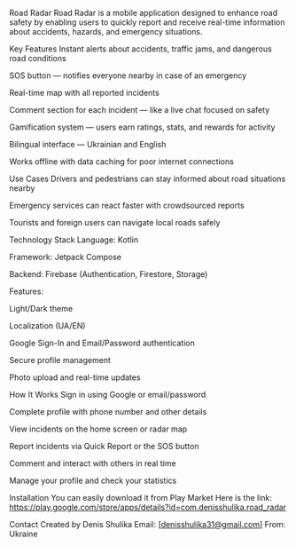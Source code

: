 Road Radar
Road Radar is a mobile application designed to enhance road safety by enabling users to quickly report and receive real-time information about accidents, hazards, and emergency situations.

Key Features
Instant alerts about accidents, traffic jams, and dangerous road conditions

SOS button — notifies everyone nearby in case of an emergency

Real-time map with all reported incidents

Comment section for each incident — like a live chat focused on safety

Gamification system — users earn ratings, stats, and rewards for activity

Bilingual interface — Ukrainian and English

Works offline with data caching for poor internet connections

Use Cases
Drivers and pedestrians can stay informed about road situations nearby

Emergency services can react faster with crowdsourced reports

Tourists and foreign users can navigate local roads safely

Technology Stack
Language: Kotlin

Framework: Jetpack Compose

Backend: Firebase (Authentication, Firestore, Storage)

Features:

Light/Dark theme

Localization (UA/EN)

Google Sign-In and Email/Password authentication

Secure profile management

Photo upload and real-time updates

How It Works
Sign in using Google or email/password

Complete profile with phone number and other details

View incidents on the home screen or radar map

Report incidents via Quick Report or the SOS button

Comment and interact with others in real time

Manage your profile and check your statistics

Installation
You can easily download it from Play Market
Here is the link: https://play.google.com/store/apps/details?id=com.denisshulika.road_radar

Contact
Created by Denis Shulika
Email: [denisshulika31@gmail.com]
From: Ukraine
